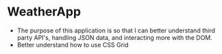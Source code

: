 # WeatherApp
- The purpose of this application is so that I can better understand third party API's, handling JSON data, and interacting more with the DOM.
- Better understand how to use CSS Grid

## 